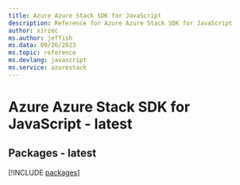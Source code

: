 ```yaml
---
title: Azure Azure Stack SDK for JavaScript
description: Reference for Azure Azure Stack SDK for JavaScript
author: xirzec
ms.author: jeffish
ms.data: 09/26/2023
ms.topic: reference
ms.devlang: javascript
ms.service: azurestack
---
```

# Azure Azure Stack SDK for JavaScript - latest
## Packages - latest
[!INCLUDE [packages](azure-stack-index.md)]